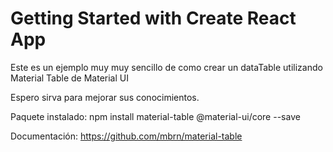 # Getting Started with Create React App

Este es un ejemplo muy muy sencillo de como crear un dataTable utilizando Material Table de Material UI

Espero sirva para mejorar sus conocimientos.

Paquete instalado: npm install material-table @material-ui/core --save

Documentación: https://github.com/mbrn/material-table
